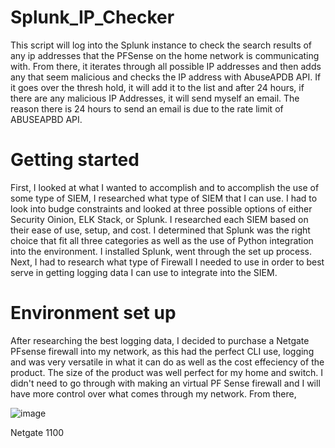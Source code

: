 # Splunk_IP_Checker
This script will log into the Splunk instance to check the search results of any ip addresses that the PFSense on the home network is communicating with. From there, it iterates through all possible IP addresses and then adds any that seem malicious and checks the IP address with AbuseAPDB API. If it goes over the thresh hold, it will add it to the list and after 24 hours, if there are any malicious IP Addresses, it will send myself an email. The reason there is 24 hours to send an email is due to the rate limit of ABUSEAPBD API. 

# Getting started
First, I looked at what I wanted to accomplish and to accomplish the use of some type of SIEM, I researched what type of SIEM that I can use. I had to look into budge constraints and looked at three possible options of either Security Oinion, ELK Stack, or Splunk. I researched each SIEM based on their ease of use, setup, and cost. I determined that Splunk was the right choice that fit all three categories as well as the use of Python integration into the environment.
I installed Splunk, went through the set up process. Next, I had to research what type of Firewall I needed to use in order to best serve in getting logging data I can use to integrate into the SIEM.

# Environment set up
After researching the best logging data, I decided to purchase a Netgate PFsense firewall into my network, as this had the perfect CLI use, logging and was very versatile in what it can do as well as the cost effeciency of the product. The size of the product was well perfect for my home and switch. I didn't need to go through with making an virtual PF Sense firewall and I will have more control over what comes through my network. From there,  

![image](https://github.com/user-attachments/assets/1eb7e1ec-d0d4-4843-ace9-460b0bd22770)


Netgate 1100
